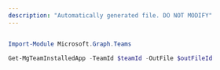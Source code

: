 ```yaml
---
description: "Automatically generated file. DO NOT MODIFY"
---
```


```powershell

Import-Module Microsoft.Graph.Teams

Get-MgTeamInstalledApp -TeamId $teamId -OutFile $outFileId

```